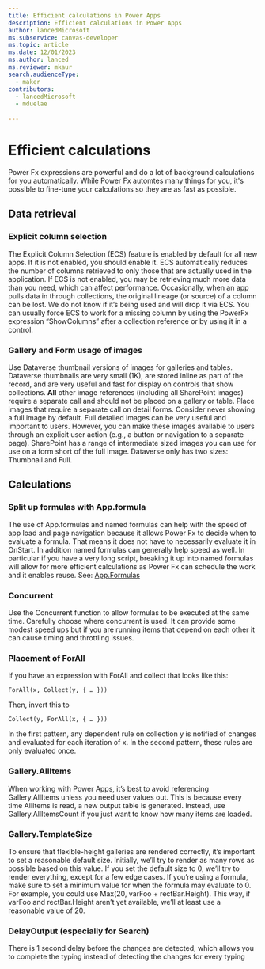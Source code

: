 ```yaml
---
title: Efficient calculations in Power Apps  
description: Efficient calculations in Power Apps  
author: lancedMicrosoft
ms.subservice: canvas-developer
ms.topic: article
ms.date: 12/01/2023
ms.author: lanced
ms.reviewer: mkaur
search.audienceType:
  - maker
contributors:
  - lancedMicrosoft
  - mduelae
  
---
```

# Efficient calculations

Power Fx expressions are powerful and do a lot of background calculations for you automatically. While Power Fx automtes many things for you, it's possible to fine-tune your calculations so they are as fast as possible. 

## Data retrieval 
### Explicit column selection
The Explicit Column Selection (ECS) feature is enabled by default for all new apps. If it is not enabled, you should enable it. ECS automatically reduces the number of columns retrieved to only those that are actually used in the application. If ECS is not enabled, you may be retrieving much more data than you need, which can affect performance. Occasionally, when an app pulls data in through collections, the original lineage (or source) of a column can be lost. We do not know if it’s being used and will drop it via ECS. You can usually force ECS to work for a missing column by using the PowerFx expression “ShowColumns” after a collection reference or by using it in a control.

### Gallery and Form usage of images
Use Dataverse thumbnail versions of images for galleries and tables. Dataverse thumbnails are very small (1K), are stored inline as part of the record, and are very useful and fast for display on controls that show collections. **All** other image references (including all SharePoint images) require a separate call and should not be placed on a gallery or table. Place images that require a separate call on detail forms. Consider never showing a full image by default. Full detailed images can be very useful and important to users. However, you can make these images available to users through an explicit user action (e.g., a button or navigation to a separate page). SharePoint has a range of intermediate sized images you can use for use on a form short of the full image. Dataverse only has two sizes: Thumbnail and Full.

## Calculations
### Split up formulas with App.formula
The use of App.formulas and named formulas can help with the speed of app load and page navigation because it allows Power Fx to decide when to evaluate a formula. That means it does not have to necessarily evaluate it in OnStart.  In addition named formulas can generally help speed as well. In particular if you have a very long script, breaking it up into named formulas will allow for more efficient calculations as Power Fx can schedule the work and it enables reuse. See: [App.Formulas](https://learn.microsoft.com/en-us/power-platform/power-fx/reference/object-app#formulas-property)

### Concurrent
Use the Concurrent function to allow formulas to be executed at the same time. Carefully choose where concurrent is used. It can provide some modest speed  ups but if you are running items that depend on each other it can cause timing and throttling issues.  

### Placement of ForAll
If you have an expression with ForAll and collect that looks like this:
```powerapps-dot
ForAll(x, Collect(y, { … }))
```
Then, invert this to 
```powerapps-dot
Collect(y, ForAll(x, { … }))
```
In the first pattern, any dependent rule on collection y is notified of changes and evaluated for each iteration of x.  In the second pattern, these rules are only evaluated once.
 
### Gallery.AllItems 
When working with Power Apps, it’s best to avoid referencing Gallery.AllItems unless you need user values out. This is because every time AllItems is read, a new output table is generated. Instead, use Gallery.AllItemsCount if you just want to know how many items are loaded.

### Gallery.TemplateSize
To ensure that flexible-height galleries are rendered correctly, it’s important to set a reasonable default size. Initially, we’ll try to render as many rows as possible based on this value. If you set the default size to 0, we’ll try to render everything, except for a few edge cases. If you’re using a formula, make sure to set a minimum value for when the formula may evaluate to 0. For example, you could use Max(20, varFoo + rectBar.Height). This way, if varFoo and rectBar.Height aren’t yet available, we’ll at least use a reasonable value of 20.

### DelayOutput (especially for Search)
 There is 1 second delay before the changes are detected, which allows you to complete the typing instead of detecting the changes for every typing 



